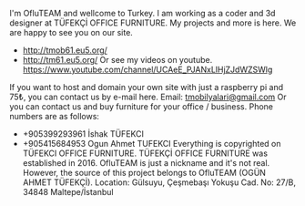I'm OfluTEAM and wellcome to Turkey. I am working as a coder and 3d designer at TÜFEKÇİ OFFICE FURNITURE. My projects and more is here. We are happy to see you on our site.
- http://tmob61.eu5.org/
- http://tm61.eu5.org/
Or see my videos on youtube. https://www.youtube.com/channel/UCAeE_PJANxLlHjZJdWZSWlg

If you want to host and domain your own site with just a raspberry pi and 75₺, you can contact us by e-mail here. Email: tmobilyalari@gmail.com
Or you can contact us and buy furniture for your office / business.
Phone numbers are as follows:
- +905399293961 İshak TÜFEKCI
- +905415684953 Ogun Ahmet TUFEKCI
Everything is copyrighted on TÜFEKCI OFFICE FURNITURE. TÜFEKÇİ OFFICE FURNITURE was established in 2016. OfluTEAM is just a nickname and it's not real. However, the source of this project belongs to OfluTEAM (OGÜN AHMET TÜFEKÇİ).
Location: Gülsuyu, Çeşmebaşı Yokuşu Cad. No: 27/B, 34848 Maltepe/İstanbul

